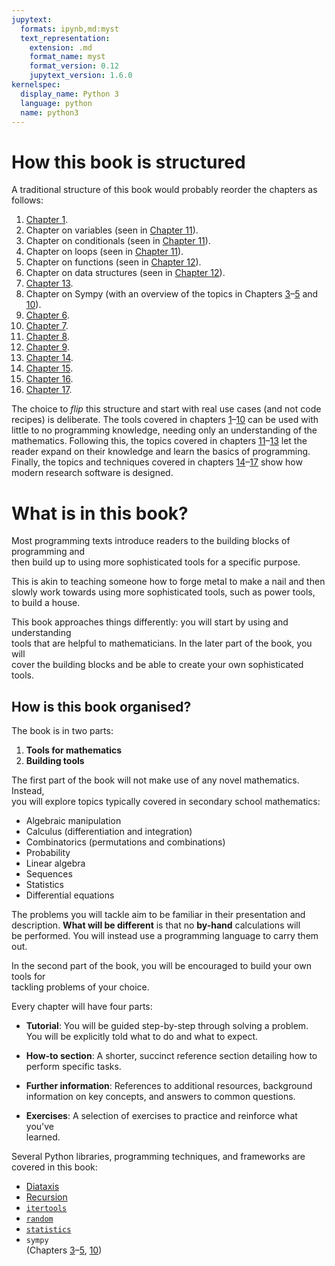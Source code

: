 ```yaml
---
jupytext:
  formats: ipynb,md:myst
  text_representation:
    extension: .md
    format_name: myst
    format_version: 0.12
    jupytext_version: 1.6.0
kernelspec:
  display_name: Python 3
  language: python
  name: python3
---
```


# How this book is structured

A traditional structure of this book would probably reorder the chapters as follows:

1. [Chapter 1](chp:using_notebooks).
2. Chapter on variables (seen in [Chapter 11](chp:variables_conditionals_and_loops)).
3. Chapter on conditionals (seen in [Chapter 11](chp:variables_conditionals_and_loops)).
4. Chapter on loops (seen in [Chapter 11](chp:variables_conditionals_and_loops)).
5. Chapter on functions (seen in [Chapter 12](chp:functions_and_data_structures)).
6. Chapter on data structures (seen in [Chapter 12](chp:functions_and_data_structures)).
7. [Chapter 13](chp:objects).
8. Chapter on Sympy (with an overview of the topics in Chapters [3](chp:algebra)–[5](chp:matrices) and [10](chp:differential_equations)).
9. [Chapter 6](chp:combinatorics).
10. [Chapter 7](chp:probability).
11. [Chapter 8](chp:sequences).
12. [Chapter 9](chp:statistics).
13. [Chapter 14](chp:cli).
14. [Chapter 15](chp:modularisation).
15. [Chapter 16](chp:documentation).
16. [Chapter 17](chp:testing).

The choice to _flip_ this structure and start with real use cases (and not code recipes) is deliberate.
The tools covered in chapters [1](chp:algebra)–[10](chp:differential_equations) can be used with
little to no programming knowledge, needing only an understanding of the mathematics.
Following this, the topics covered in chapters
[11](chp:variables_conditionals_and_loops)–[13](chp:objects) let the reader expand on their
knowledge and learn the basics of programming. Finally, the topics and techniques covered in
chapters [14](chp:cli)–[17](chp:testing) show how modern research software is designed.

# What is in this book?

Most programming texts introduce readers to the building blocks of programming and  
then build up to using more sophisticated tools for a specific purpose.

This is akin to teaching someone how to forge metal to make a nail and then  
slowly work towards using more sophisticated tools, such as power tools,  
to build a house.

This book approaches things differently: you will start by using and understanding  
tools that are helpful to mathematicians. In the later part of the book, you will  
cover the building blocks and be able to create your own sophisticated tools.

## How is this book organised?

The book is in two parts:

1. **Tools for mathematics**
2. **Building tools**

The first part of the book will not make use of any novel mathematics. Instead,  
you will explore topics typically covered in secondary school mathematics:

- Algebraic manipulation
- Calculus (differentiation and integration)
- Combinatorics (permutations and combinations)
- Probability
- Linear algebra
- Sequences
- Statistics
- Differential equations

The problems you will tackle aim to be familiar in their presentation and  
description. **What will be different** is that no **by-hand** calculations will  
be performed. You will instead use a programming language to carry them out.

In the second part of the book, you will be encouraged to build your own tools for  
tackling problems of your choice.

Every chapter will have four parts:

- **Tutorial**: You will be guided step-by-step through solving a problem.  
  You will be explicitly told what to do and what to expect.

- **How-to section**: A shorter, succinct reference section detailing how to  
  perform specific tasks.

- **Further information**: References to additional resources, background  
  information on key concepts, and answers to common questions.

- **Exercises**: A selection of exercises to practice and reinforce what you've  
  learned.

Several Python libraries, programming techniques, and frameworks are covered in this book:

- [Diataxis](chp:documentation)
- [Recursion](chp:sequences)
- [`itertools`](chp:combinatorics)
- [`random`](chp:probability)
- [`statistics`](chp:statistics)
- `sympy`  
  (Chapters [3](chp:algebra)–[5](chp:matrices),
  [10](chp:differential_equations))
